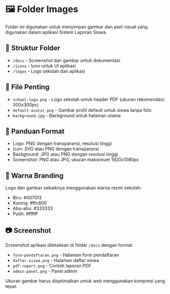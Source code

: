# 🖼️ Folder Images

Folder ini digunakan untuk menyimpan gambar dan aset visual yang digunakan dalam aplikasi Sistem Laporan Siswa.

## 📂 Struktur Folder

- `/docs` - Screenshot dan gambar untuk dokumentasi
- `/icons` - Icon untuk UI aplikasi
- `/logos` - Logo sekolah dan aplikasi

## 🌟 File Penting

- `school-logo.png` - Logo sekolah untuk header PDF (ukuran rekomendasi: 300x300px)
- `default-avatar.png` - Gambar profil default untuk siswa tanpa foto
- `background.jpg` - Background untuk halaman utama

## 📏 Panduan Format

- Logo: PNG dengan transparansi, resolusi tinggi
- Icon: SVG atau PNG dengan transparansi
- Background: JPG atau PNG dengan resolusi tinggi
- Screenshot: PNG atau JPG, ukuran maksimum 1920x1080px

## 🎨 Warna Branding

Logo dan gambar sebaiknya menggunakan warna resmi sekolah:
- Biru: #0070f3
- Kuning: #ffc800
- Abu-abu: #333333
- Putih: #ffffff

## 📷 Screenshot

Screenshot aplikasi diletakkan di folder `/docs` dengan format:
- `form-pendaftaran.png` - Halaman form pendaftaran
- `daftar-siswa.png` - Halaman daftar siswa
- `pdf-report.png` - Contoh laporan PDF
- `admin-panel.png` - Panel admin

Ukuran gambar harus dioptimalkan untuk web menggunakan kompresi yang tepat.
